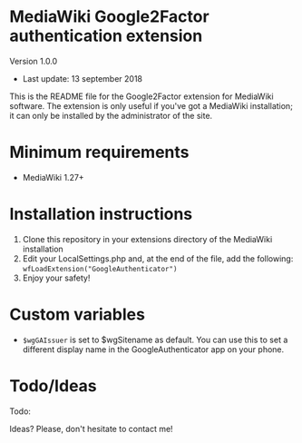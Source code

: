 MediaWiki Google2Factor authentication extension
===
Version 1.0.0
 - Last update: 13 september 2018

This is the README file for the Google2Factor extension for MediaWiki
software. The extension is only useful if you've got a MediaWiki
installation; it can only be installed by the administrator of the site.

Minimum requirements
===
* MediaWiki 1.27+

Installation instructions
===
1. Clone this repository in your extensions directory of the MediaWiki installation
2. Edit your LocalSettings.php and, at the end of the file, add the following: `wfLoadExtension("GoogleAuthenticator")`
3. Enjoy your safety!

Custom variables
===
* `$wgGAIssuer` is set to $wgSitename as default. You can use this to set a different display name in the GoogleAuthenticator app on your phone.

Todo/Ideas
===
Todo: <nothing atm>

Ideas? Please, don't hesitate to contact me! 
  